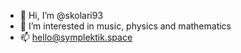 - 👋 Hi, I’m @skolari93
- 👀 I’m interested in music, physics and mathematics
- 📫 hello@symplektik.space
